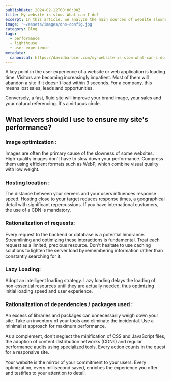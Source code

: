 ```yaml
---
publishDate: 2024-02-12T00:00:00Z
title: My website is slow. What can I do?
excerpt: In this article, we analyze the main sources of website slowness and what you can do to improve your site's performance.
image: '~/assets/images/dns-config.jpg'
category: Blog
tags:
  - performance
  - lighthouse
  - user experience
metadata:
  canonical: https://davidbarbier.com/my-website-is-slow-what-can-i-do
---
```


A key point in the user experience of a website or web application is loading time. Visitors are becoming increasingly impatient. Most of them will abandon a site if it doesn't load within 3 seconds. For a company, this means lost sales, leads and opportunities. 

Conversely, a fast, fluid site will improve your brand image, your sales and your natural referencing. It's a virtuous circle. 

## What levers should I use to ensure my site's performance?

### Image optimization : 

Images are often the primary cause of the slowness of some websites. 
High-quality images don't have to slow down your performance. Compress them using efficient formats such as WebP, which combine visual quality with low weight.

### Hosting location :

The distance between your servers and your users influences response speed. Hosting close to your target reduces response times, a geographical detail with significant repercussions. If you have international customers, the use of a CDN is mandatory. 

### Rationalization of requests: 

Every request to the backend or database is a potential hindrance. Streamlining and optimizing these interactions is fundamental. Treat each request as a limited, precious resource.
Don't hesitate to use caching solutions to lighten the server load by remembering information rather than constantly searching for it.

### Lazy Loading: 

Adopt an intelligent loading strategy. Lazy loading delays the loading of non-essential resources until they are actually needed, thus optimizing initial loading speed and user experience.

### Rationalization of dependencies / packages used :

An excess of libraries and packages can unnecessarily weigh down your site. Take an inventory of your tools and eliminate the incidental. Use a minimalist approach for maximum performance.

As a complement, don't neglect the minification of CSS and JavaScript files, the adoption of content distribution networks (CDNs) and regular performance audits using specialized tools. Every action counts in the quest for a responsive site.

Your website is the mirror of your commitment to your users. Every optimization, every millisecond saved, enriches the experience you offer and testifies to your attention to detail.
